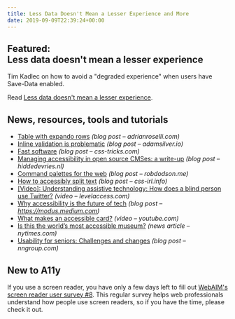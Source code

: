 ```yaml
---
title: Less Data Doesn't Mean a Lesser Experience and More
date: 2019-09-09T22:39:24+00:00
---
```


## Featured: Less data doesn't mean a lesser experience

Tim Kadlec on how to avoid a "degraded experience" when users have Save-Data enabled.

Read [Less data doesn't mean a lesser experience](https://timkadlec.com/remembers/2019-08-30-less-data-doesnt-mean-a-lesser-experience/).

## News, resources, tools and tutorials

* [Table with expando rows](http://adrianroselli.com/2019/09/table-with-expando-rows.html) _(blog post – adrianroselli.com)_
* [Inline validation is problematic](https://adamsilver.io/articles/inline-validation-is-problematic/) _(blog post – adamsilver.io)_
* [Fast software](https://css-tricks.com/fast-software/) _(blog post – css-tricks.com)_
* [Managing accessibility in open source CMSes: a write-up](https://hiddedevries.nl/en/blog/2019-09-03-managing-accessibility-in-open-source-cmses-a-write-up) _(blog post – hiddedevries.nl)_
* [Command palettes for the web](https://robdodson.me/command-palettes/) _(blog post – robdodson.me)_
* [How to accessibly split text](https://css-irl.info/how-to-accessibly-split-text/) _(blog post – css-irl.info)_
* [\[Video\]: Understanding assistive technology: How does a blind person use Twitter?](https://levelaccess.com/video-how-does-a-blind-person-use-twitter-assistive-technology-screen-reader-voiceover-talkback/) _(video – levelaccess.com)_
* [Why accessibility is the future of tech](https://modus.medium.com/why-accessibility-is-the-future-of-tech-a3f535cc4f0e) _(blog post – https://modus.medium.com)_
* [What makes an accessible card?](https://www.youtube.com/watch?v=AH2NagMoYYE) _(video – youtube.com)_
* [Is this the world’s most accessible museum?](https://www.nytimes.com/2019/09/06/arts/design/disabled-access-wellcome-collection.html) _(news article – nytimes.com)_
* [Usability for seniors: Challenges and changes](https://www.nngroup.com/articles/usability-for-senior-citizens/) _(blog post – nngroup.com)_

## New to A11y

If you use a screen reader, you have only a few days left to fill out [WebAIM's screen reader user survey #8](https://webaim.org/projects/screenreadersurvey8/). This regular survey helps web professionals understand how people use screen readers, so if you have the time, please check it out.